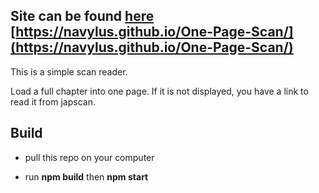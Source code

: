 ## Site can be found [here](https://navylus.github.io/One-Page-Scan/) [https://navylus.github.io/One-Page-Scan/](https://navylus.github.io/One-Page-Scan/)

This is a simple scan reader.

Load a full chapter into one page. If it is not displayed, you have a link to read it from japscan.

## Build

- pull this repo on your computer

- run **npm build** then **npm start**
